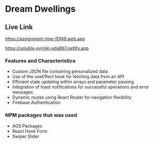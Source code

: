 # Dream Dwellings

## Live Link

https://assignment-nine-f0f49.web.app

https://voluble-syrniki-eda867.netlify.app

### Features and Characteristics

- Custom JSON file containing personalized data
- Use of the useEffect hook for fetching data from an API
- Efficient state updating within arrays and parameter passing
- Integration of toast notifications for successful operations and error messages
- Dynamic routes using React Router for navigation flexibility
- Firebase Authentication

### NPM packages that was used

- AOS Packages
- React Hook Form
- Swiper Slider
